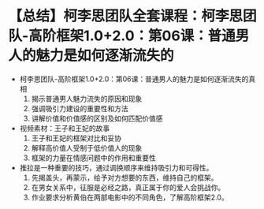 # 【总结】柯李思团队全套课程：柯李思团队-高阶框架1.0+2.0：第06课：普通男人的魅力是如何逐渐流失的

-   柯李思团队-高阶框架1.0+2.0：第06课：普通男人的魅力是如何逐渐流失的真相
    1.  揭示普通男人魅力流失的原因和现象
    2.  强调吸引力建设的重要性和方法
    3.  讲解价值和价值感的区别及如何匹配价值感
-   视频素材：王子和王妃的故事
    1.  王子和王妃的框架对比和妥协
    2.  解释高价值人受制于低价值人的现象
    3.  框架的力量在情感问题中的作用和重要性
-   推拉是一种重要的技巧，通过调换顺序来维持吸引力和可得性。
    1.  先揭盖头，再蒙示，给予对方想要的东西，维持自己的框架。
    2.  在男女关系中，征服是必经之路，真正属于你的爱人会挑战你。
    3.  作业要求分析黄伯在两部电影中的不同角色，了解高阶框架2.0。